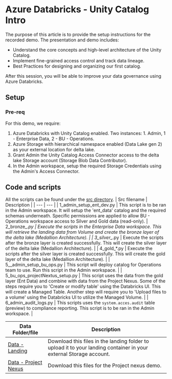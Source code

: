 # Azure Databricks - Unity Catalog Intro

The purpose of this article is to provide the setup instructions for the recorded demo. The presentation and demo includes:

* Understand the core concepts and high-level architecture of the Unity Catalog.
* Implement fine-grained access control and track data lineage.
* Best Practices for designing and organizing our first catalog.

After this session, you will be able to improve your data governance using Azure Databricks.  

## Setup
### Pre-req
For this demo, we require: 
1. Azure Databricks with Unity Catalog enabled. Two instances: 1. Admin, 1 - Enterprise Data, 2 - BU - Operations. 
1. Azure Storage with hierarchical namespace enabled (Data Lake gen 2) as your external location for delta lake.
1. Grant Admin the Unity Catalog Access Connector access to the delta lake Storage account (Storage Blob Data Contributor).
1. In the Admin workspace, setup the required Storage Credentials using the Admin's Access Connector.

## Code and scripts
All the scripts can be found under the [src directory](src/).
| Src filename | Description |
| --- | --- |
| 1_admin_setup_ent_dev.py | This script is to be ran in the Admin workspace. It will setup the 'ent_data' catalog and the required schemas underneath. Specific permissions are applied to allow BU - Operations workspace access to Silver and Gold data (read-only).
| 2_bronze_*.py | Execute the scripts in the Enterprise Data workspace. This will retrieve the landing data from Volume and create the bronze layer of the delta lake (Medallion Architecture). |
| 3_silver_*.py | Execute the scripts after the bronze layer is created successfully. This will create the silver layer of the delta lake (Medallion Architecture). |
| 4_gold_*.py | Execute the scripts after the silver layer is created successfully. This will create the gold layer of the delta lake (Medallion Architecture). |
| 5__admin_setup_bu_ops.py | This script will deploy catalog for Operations team to use. Run this script in the Admin workspace. |
| 5_bu_ops_projectNextus_setup.py | This script uses the data from the gold layer (Ent Data) and combine with data from the Project Nexus. Some of the steps require you to 'Create or modify table' using the Databricks UI. This will create a Managed Table. Another step will require you to 'Upload files to a volume' using the Databricks UI to utilize the Managed Volume. |
| 6_admin_audit_logs.py | This scripts uses the `system.acces.audit` table (preview) to compliance reporting. This script is to be ran in the Admin workspace. |

| Data Folder/file | Description |
| --- | --- |
| [Data - Landing](../../../demo-data/iot-smart-grid-data/landing/) | Download this files in the landing folder to upload it to your landing container in your external Storage account. |
| [Data - Project Nexus](../../../demo-data/iot-smart-grid-data/projectnexus/) | Download this files for the Project nexus demo. |